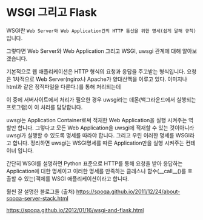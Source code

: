 # WSGI 그리고 Flask

WSGI란 ```Web Server와 Web Application간의 HTTP 통신을 위한 명세(쉽게 말해 규칙)``` 입니다.

그렇다면 Web Server와 Web Application 그리고 WSGI, uwsgi 관계에 대해 알아보겠습니다.

기본적으로 웹 애플리케이션은 HTTP 형식의 요청과 응답을 주고받는 형식입니다. 요청은 1차적으로 Web Server(nginx나 Apache가 양대산맥을 이루고 있다. 이미지나 html과 같은 정적파일을 다룬다.)를 통해 처리되는데 

이 중에 서버사이트에서 처리가 필요한 경우 uwsgi라는 데몬(백그라운드에서 실행되는 프로그램)이 이 처리를 담당합니다.

uwsgi는 Application Container로써 적재한 Web Application을 실행 시켜주는 역할만 합니다. 그렇다고 모든 Web Application을 uwsgi에 적재할 수 있는 것이아니라 uwsgi가 실행할 수 있도록 명세를 따라야 합니다. 그리고 우린 이러한 명세를 WSGI라고 합니다. 정리하면 uwsgi는 WSGI명세를 따른 Application만을 실행 시켜주는 컨테이너 입니다.

간단히 WSGI를 설명하면 Python 표준으로 HTTP를 통해 요청을 받아 응답하는 Application에 대한 명세이고 이러한 명세를 만족하는 클래스나 함수(\_\_call\_\_()를 호출할 수 있는)객체를 WSGI 애플리케이션이라고 합니다.






훨씬 잘 설명한 블로그들 (출처) https://spoqa.github.io/2011/12/24/about-spoqa-server-stack.html

https://spoqa.github.io/2012/01/16/wsgi-and-flask.html


